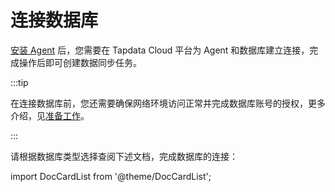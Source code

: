 # 连接数据库

[安装 Agent](../../quick-start/install-agent) 后，您需要在 Tapdata Cloud 平台为 Agent 和数据库建立连接，完成操作后即可创建数据同步任务。

:::tip

在连接数据库前，您还需要确保网络环境访问正常并完成数据库账号的授权，更多介绍，见[准备工作](../../prerequisites/README.md)。

:::



请根据数据库类型选择查阅下述文档，完成数据库的连接：

import DocCardList from '@theme/DocCardList';

<DocCardList />
